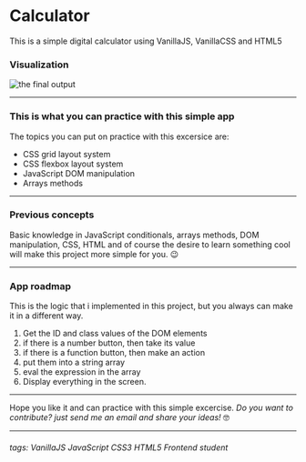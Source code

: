 # Calculator

This is a simple digital calculator using VanillaJS, VanillaCSS and HTML5

### Visualization
![the final output](https://i.imgur.com/5sNlgr0.gif)


---

### This is what you can practice with this simple app

The topics you can put on practice with this excersice are:

* CSS grid layout system
* CSS flexbox layout system
* JavaScript DOM manipulation
* Arrays methods

---

### Previous concepts

Basic knowledge in JavaScript conditionals, arrays methods, DOM manipulation, CSS, HTML and of course the desire to learn something cool will make this project more simple for you. 😉

---

### App roadmap

This is the logic that i implemented in this project, but you always can make it in a different way. 

1. Get the ID and class values of the DOM elements
2. if there is a number button, then take its value 
3. if there is a function button, then make an action
4. put them into a string array
5. eval the expression in the array
6. Display everything in the screen.
---


Hope you like it and can practice with this simple excercise. *Do you want to contribute? just send me an email and share your ideas!* 🤓



---


###### tags: VanillaJS JavaScript CSS3 HTML5 Frontend student 